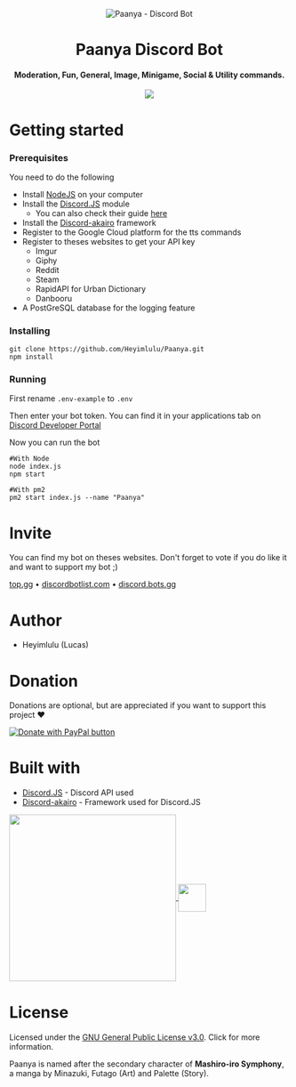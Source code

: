 <p align="center">
  <img style="max-width:100%;" src="https://i.imgur.com/zOl84re.jpeg" alt="Paanya - Discord Bot" />
</p>

<h1 align="center">
  Paanya Discord Bot
</h1>

<h4 align="center">
  Moderation, Fun, General, Image, Minigame, Social & Utility commands.
</h4>

<p align="center">
  <a href="https://top.gg/bot/829230505123119164">
    <img src="https://top.gg/api/widget/829230505123119164.svg" />
  </a>
</p>

# Getting started

### Prerequisites

You need to do the following
- Install [NodeJS](https://nodejs.org/) on your computer
- Install the [Discord.JS](https://discord.js.org) module
  - You can also check their guide [here](https://discordjs.guide/)
- Install the [Discord-akairo](https://discord-akairo.github.io/) framework
- Register to the Google Cloud platform for the tts commands
- Register to theses websites to get your API key 
  - Imgur 
  - Giphy
  - Reddit 
  - Steam
  - RapidAPI for Urban Dictionary
  - Danbooru
- A PostGreSQL database for the logging feature

### Installing

```
git clone https://github.com/Heyimlulu/Paanya.git
npm install
```

### Running

First rename ``.env-example`` to ``.env``

Then enter your bot token. You can find it in your applications tab on [Discord Developer Portal](https://discord.com/developers/applications)

Now you can run the bot

```
#With Node
node index.js
npm start

#With pm2
pm2 start index.js --name "Paanya"
```

# Invite

You can find my bot on theses websites. Don't forget to vote if you do like it and want to support my bot ;)

[top.gg](https://top.gg/bot/829230505123119164) • [discordbotlist.com](https://discordbotlist.com/bots/paanya) • [discord.bots.gg](https://discord.bots.gg/bots/829230505123119164)

# Author

- Heyimlulu (Lucas)

# Donation

Donations are optional, but are appreciated if you want to support this project ❤

<a href="https://www.paypal.com/donate?hosted_button_id=FLJ8V26SHZDKS&source=url">
  <img src="https://www.paypalobjects.com/en_US/CH/i/btn/btn_donateCC_LG.gif" alt="Donate with PayPal button" />
</a>

# Built with

- [Discord.JS](https://discord.js.org/#/) - Discord API used
- [Discord-akairo](https://discord-akairo.github.io/#/) - Framework used for Discord.JS

<a href="https://github.com/Heyimlulu/Paanya">
  <img height="300px" align="center" src="https://upload.wikimedia.org/wikipedia/commons/thumb/1/1a/JetBrains_Logo_2016.svg/1200px-JetBrains_Logo_2016.svg.png">
</a>
<a href="https://github.com/Heyimlulu/Paanya">
  <img height="50px" align="center" src="https://cdn.worldvectorlogo.com/logos/intellijidea.svg">
</a>

# License

Licensed under the [GNU General Public License v3.0](https://github.com/Heyimlulu/Paanya/blob/main/LICENSE). Click for more information.

Paanya is named after the secondary character of **Mashiro-iro Symphony**, a manga by Minazuki, Futago (Art) and Palette (Story).
